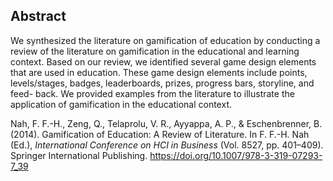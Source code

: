 ## Abstract
We synthesized the literature on gamification of education by conducting a review of the literature on gamification in the educational and learning context. Based on our review, we identified several game design elements that are used in education. These game design elements include points, levels/stages, badges, leaderboards, prizes, progress bars, storyline, and feed- back. We provided examples from the literature to illustrate the application of gamification in the educational context.

Nah, F. F.-H., Zeng, Q., Telaprolu, V. R., Ayyappa, A. P., & Eschenbrenner, B. (2014). Gamification of Education: A Review of Literature. In F. F.-H. Nah (Ed.), _International Conference on HCI in Business_ (Vol. 8527, pp. 401–409). Springer International Publishing. https://doi.org/10.1007/978-3-319-07293-7_39